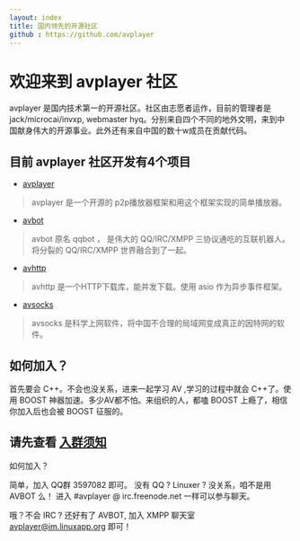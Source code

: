 ```yaml
---
layout: index
title: 国内领先的开源社区
github : https://github.com/avplayer
---
```


欢迎来到 avplayer 社区
===

avplayer 是国内技术第一的开源社区。社区由志愿者运作，目前的管理者是 jack/microcai/invxp, webmaster hyq。分别来自四个不同的地外文明，来到中国献身伟大的开源事业。此外还有来自中国的数十w成员在贡献代码。

## 目前 avplayer 社区开发有4个项目

+ [avplayer](http://avplayer.avplayer.org)
>	avplayer 是一个开源的 p2p播放器框架和用这个框架实现的简单播放器。
>
+ [avbot](http://qqbot.avplayer.org)
>	avbot 原名 qqbot ， 是伟大的 QQ/IRC/XMPP 三协议通吃的互联机器人。将分裂的 QQ/IRC/XMPP 世界融合到了一起。
>
+ [avhttp](/avhttp.html)
>	avhttp 是一个HTTP下载库，能并发下载。使用 asio 作为异步事件框架。
>

+ [avsocks](/avsocks.html)
>	avsocks 是科学上网软件，将中国不合理的局域网变成真正的因特网的软件。

## 如何加入？

首先要会 C++。不会也没关系，进来一起学习 AV ,学习的过程中就会 C++了。使用 BOOST 神器加速。多少AV都不怕。来组织的人，都嗑 BOOST 上瘾了，相信你加入后也会被 BOOST 征服的。

## 请先查看 <span class="hightlightnode" > [入群须知](/newbeefaq.html) </span>

如何加入？

简单，加入 QQ群 3597082 即可。 没有 QQ ? Linuxer ? 没关系，咱不是用 AVBOT 么！ 进入 \#avplayer @ irc.freenode.net 一样可以参与聊天。

哦？不会 IRC ? 还好有了 AVBOT, 加入 XMPP 聊天室 avplayer@im.linuxapp.org 即可！
